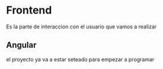 # Frontend

Es la parte de interaccion con el usuario que vamos a realizar 

## Angular 

el proyecto ya va a estar seteado para empezar a programar 